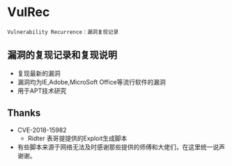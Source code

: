 # VulRec

  
  `Vulnerability Recurrence：漏洞复现记录`
  
  ## 漏洞的复现记录和复现说明
  - 复现最新的漏洞
  - 漏洞均为IE,Adobe,MicroSoft Office等流行软件的漏洞
  - 用于APT技术研究
  
  ## Thanks
+ CVE-2018-15982
  - Ridter 表哥提提供的Exploit生成脚本
+ 有些脚本来源于网络无法及时感谢那些提供的师傅和大佬们，在这里统一说声谢谢。
